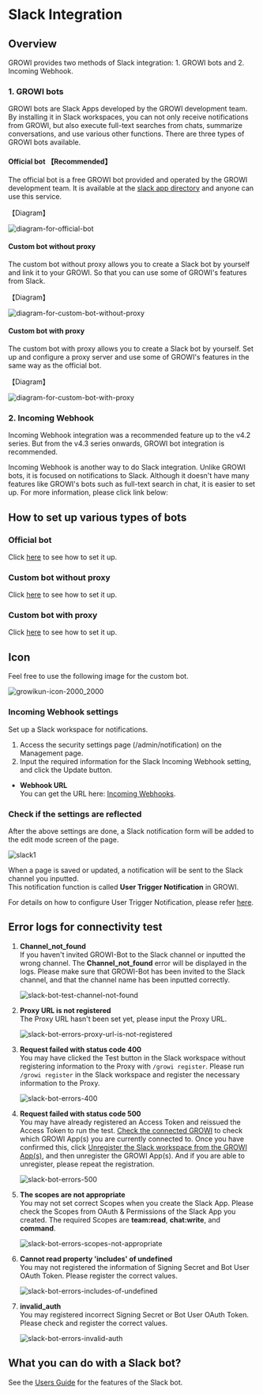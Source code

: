 # Slack Integration

## Overview

GROWI provides two methods of Slack integration: 1. GROWI bots and 2. Incoming Webhook.

### 1. GROWI bots

GROWI bots are Slack Apps developed by the GROWI development team. By installing it in Slack workspaces, you can not only receive notifications from GROWI, but also execute full-text searches from chats, summarize conversations, and use various other functions.
There are three types of GROWI bots available.

#### Official bot 【Recommended】

<!-- textlint-disable weseek/no-dead-link -->
The official bot is a free GROWI bot provided and operated by the GROWI development team. It is available at the [slack app directory](https://wsgrowi.slack.com/apps) and anyone can use this service.
<!-- textlint-enable weseek/no-dead-link -->

【Diagram】

<img :src="$withBase('/assets/images/slack-bot-outline-official.png')" alt="diagram-for-official-bot">

#### Custom bot without proxy

<!-- textlint-disable weseek/ja-no-inappropriate-words -->
The custom bot without proxy allows you to create a Slack bot by yourself and link it to your GROWI. So that you can use some of GROWI's features from Slack.
<!-- textlint-enable weseek/ja-no-inappropriate-words -->

【Diagram】

<img :src="$withBase('/assets/images/slack-bot-outline-custom-without-proxy.png')" alt="diagram-for-custom-bot-without-proxy">

#### Custom bot with proxy

The custom bot with proxy allows you to create a Slack bot by yourself. Set up and configure a proxy server and use some of GROWI's features in the same way as the official bot.

【Diagram】

<img :src="$withBase('/assets/images/slack-bot-outline-custom-with-proxy.png')" alt="diagram-for-custom-bot-with-proxy">

### 2. Incoming Webhook

<!-- TODO Implement link after https://youtrack.weseek.co.jp/issue/GW-5452 -->

Incoming Webhook integration was a recommended feature up to the v4.2 series.
But from the v4.3 series onwards, GROWI bot integration is recommended.

Incoming Webhook is another way to do Slack integration. Unlike GROWI bots, it is focused on notifications to Slack.
Although it doesn't have many features like GROWI's bots such as full-text search in chat, it is easier to set up.
For more information, please click link below:

## How to set up various types of bots

### Official bot

Click [here](/en/admin-guide/management-cookbook/slack-integration/official-bot-settings.html) to see how to set it up.

### Custom bot without proxy

Click [here](/en/admin-guide/management-cookbook/slack-integration/custom-bot-without-proxy-settings.html) to see how to set it up.

### Custom bot with proxy

Click [here](/en/admin-guide/management-cookbook/slack-integration/custom-bot-with-proxy-settings.html) to see how to set it up.

## Icon

Feel free to use the following image for the custom bot.

<img :src="$withBase('/assets/images/growikun-icon-2000_2000.png')" alt="growikun-icon-2000_2000">

<!-- TODO: GW-5372 「Slack/Mattermost への通知」の内容を適切なタイトルの下に移動させる -->

### Incoming Webhook settings

<!-- TODO: GW-5372 「Slack/Mattermost への通知」の内容を適切なタイトルの下に移動させる -->

Set up a Slack workspace for notifications.

1. Access the security settings page (/admin/notification) on the Management page.
2. Input the required information for the Slack Incoming Webhook setting, and click the Update button.

- **Webhook URL**  
  You can get the URL here: [Incoming Webhooks](https://slack.com/services/new/incoming-webhook).

### Check if the settings are reflected

After the above settings are done, a Slack notification form will be added to the edit mode screen of the page.

<img :src="$withBase('/assets/images/slack1.png')" alt="slack1">

When a page is saved or updated, a notification will be sent to the Slack channel you inputted.  
This notification function is called **User Trigger Notification** in GROWI.

For details on how to configure User Trigger Notification, please refer [here](/en/admin-guide/management-cookbook/external-notification.html#user-trigger-notification-settings).

## Error logs for connectivity test

1. **Channel_not_found**  
   If you haven't invited GROWI-Bot to the Slack channel or inputted
   the wrong channel. The **Channel_not_found** error will be displayed in the logs.
   Please make sure that GROWI-Bot has been invited to the Slack channel,
   and that the channel name has been inputted correctly.

   <img :src="$withBase('/assets/images/slack-bot-test-channel-not-found.png')" alt="slack-bot-test-channel-not-found">

2. **Proxy URL is not registered**  
   The Proxy URL hasn't been set yet, please input the Proxy URL.

   <img :src="$withBase('/assets/images/slack-bot-errors-proxy-url-is-not-registered.png')" alt="slack-bot-errors-proxy-url-is-not-registered">

3. **Request failed with status code 400**  
   You may have clicked the Test button in the Slack workspace
   without registering information to the Proxy with `/growi register`.
   Please run `/growi register` in the Slack workspace
   and register the necessary information to the Proxy.

   <img :src="$withBase('/assets/images/slack-bot-errors-400.png')" alt="slack-bot-errors-400">

4. **Request failed with status code 500**  
   You may have already registered an Access Token
   and reissued the Access Token to run the test.
   [Check the connected GROWI](/en/admin-guide/management-cookbook/slack-integration/#check-the-connected-growi)
   to check which GROWI App(s) you are currently connected to.
   Once you have confirmed this,
   click [Unregister the Slack workspace from the GROWI App(s)](/en/admin-guide/management-cookbook/slack-integration/#unregister-the-slack-workspace-from-the-growi-app-s),
   and then unregister the GROWI App(s). And if you are able to unregister,
   please repeat the registration.

   <img :src="$withBase('/assets/images/slack-bot-errors-500.png')" alt="slack-bot-errors-500">

5. **The scopes are not appropriate**  
   You may not set correct Scopes when you create the Slack App.
   Please check the Scopes from OAuth & Permissions of the Slack App you created.
   The required Scopes are **team:read**, **chat:write**, and **command**.

   <img :src="$withBase('/assets/images/slack-bot-errors-scopes-not-appropriate.png')" alt="slack-bot-errors-scopes-not-appropriate">

6. **Cannot read property 'includes' of undefined**  
   You may not registered the information of Signing Secret
   and Bot User OAuth Token. Please register the correct values.

   <img :src="$withBase('/assets/images/slack-bot-errors-includes-of-undefined.png')" alt="slack-bot-errors-includes-of-undefined">

7. **invalid_auth**  
   You may registered incorrect Signing Secret or Bot User OAuth Token.
   Please check and register the correct values.

   <img :src="$withBase('/assets/images/slack-bot-errors-invalid-auth.png')" alt="slack-bot-errors-invalid-auth">

## What you can do with a Slack bot?

See the [Users Guide](/en/guide/features/slack_integration) for the features of the Slack bot.
